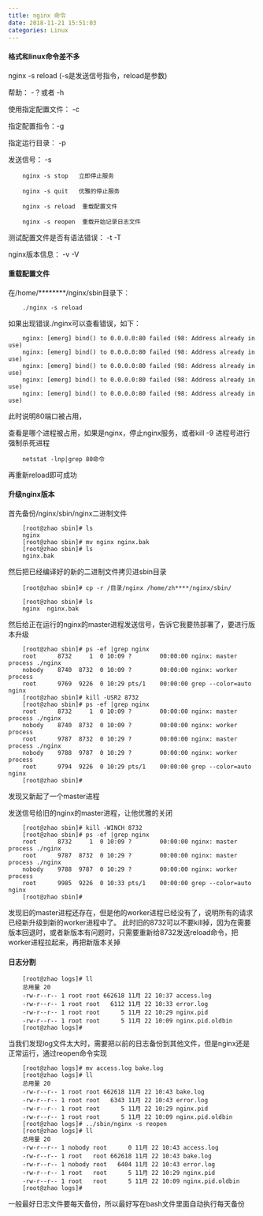 ```yaml
---
title: nginx 命令
date: 2018-11-21 15:51:03
categories: Linux
---
```


#### 格式和linux命令差不多

nginx -s reload (-s是发送信号指令，reload是参数)

帮助： -？或者 -h

使用指定配置文件： -c

指定配置指令：-g

指定运行目录： -p

发送信号： -s

        nginx -s stop   立即停止服务

        nginx -s quit   优雅的停止服务

        nginx -s reload  重载配置文件

        nginx -s reopen  重载开始记录日志文件

测试配置文件是否有语法错误： -t -T

nginx版本信息： -v -V


#### 重载配置文件

在/home/********/nginx/sbin目录下：

        ./nginx -s reload

如果出现错误./nginx可以查看错误，如下：

        nginx: [emerg] bind() to 0.0.0.0:80 failed (98: Address already in use)
        nginx: [emerg] bind() to 0.0.0.0:80 failed (98: Address already in use)
        nginx: [emerg] bind() to 0.0.0.0:80 failed (98: Address already in use)
        nginx: [emerg] bind() to 0.0.0.0:80 failed (98: Address already in use)
        nginx: [emerg] bind() to 0.0.0.0:80 failed (98: Address already in use)
        
此时说明80端口被占用，

查看是哪个进程被占用，如果是nginx，停止nginx服务，或者kill -9 进程号进行强制杀死进程

        netstat -lnp|grep 80命令

再重新reload即可成功

#### 升级nginx版本

首先备份/nginx/sbin/nginx二进制文件

        [root@zhao sbin]# ls
        nginx
        [root@zhao sbin]# mv nginx nginx.bak
        [root@zhao sbin]# ls
        nginx.bak 

然后把已经编译好的新的二进制文件拷贝进sbin目录

        [root@zhao sbin]# cp -r /目录/nginx /home/zh****/nginx/sbin/

        [root@zhao sbin]# ls
        nginx  nginx.bak

然后给正在运行的nginx的master进程发送信号，告诉它我要热部署了，要进行版本升级

        [root@zhao sbin]# ps -ef |grep nginx
        root      8732     1  0 10:09 ?        00:00:00 nginx: master process ./nginx
        nobody    8740  8732  0 10:09 ?        00:00:00 nginx: worker process
        root      9769  9226  0 10:29 pts/1    00:00:00 grep --color=auto nginx
        [root@zhao sbin]# kill -USR2 8732
        [root@zhao sbin]# ps -ef |grep nginx
        root      8732     1  0 10:09 ?        00:00:00 nginx: master process ./nginx
        nobody    8740  8732  0 10:09 ?        00:00:00 nginx: worker process
        root      9787  8732  0 10:29 ?        00:00:00 nginx: master process ./nginx
        nobody    9788  9787  0 10:29 ?        00:00:00 nginx: worker process
        root      9794  9226  0 10:29 pts/1    00:00:00 grep --color=auto nginx
        [root@zhao sbin]# 

发现又新起了一个master进程

发送信号给旧的nginx的master进程，让他优雅的关闭

        [root@zhao sbin]# kill -WINCH 8732
        [root@zhao sbin]# ps -ef |grep nginx
        root      8732     1  0 10:09 ?        00:00:00 nginx: master process ./nginx
        root      9787  8732  0 10:29 ?        00:00:00 nginx: master process ./nginx
        nobody    9788  9787  0 10:29 ?        00:00:00 nginx: worker process
        root      9985  9226  0 10:33 pts/1    00:00:00 grep --color=auto nginx
        [root@zhao sbin]# 

发现旧的master进程还存在，但是他的worker进程已经没有了，说明所有的请求已经新升级到新的worker进程中了。
此时旧的8732可以不要kill掉，因为在需要版本回退时，或者新版本有问题时，只需要重新给8732发送reload命令，把worker进程拉起来，再把新版本关掉


#### 日志分割

        [root@zhao logs]# ll
        总用量 20
        -rw-r--r-- 1 root root 662618 11月 22 10:37 access.log
        -rw-r--r-- 1 root root   6112 11月 22 10:33 error.log
        -rw-r--r-- 1 root root      5 11月 22 10:29 nginx.pid
        -rw-r--r-- 1 root root      5 11月 22 10:09 nginx.pid.oldbin
        [root@zhao logs]# 

当我们发现log文件太大时，需要把以前的日志备份到其他文件，但是nginx还是正常运行，通过reopen命令实现

        [root@zhao logs]# mv access.log bake.log
        [root@zhao logs]# ll
        总用量 20
        -rw-r--r-- 1 root root 662618 11月 22 10:43 bake.log
        -rw-r--r-- 1 root root   6343 11月 22 10:43 error.log
        -rw-r--r-- 1 root root      5 11月 22 10:29 nginx.pid
        -rw-r--r-- 1 root root      5 11月 22 10:09 nginx.pid.oldbin
        [root@zhao logs]# ../sbin/nginx -s reopen
        [root@zhao logs]# ll
        总用量 20
        -rw-r--r-- 1 nobody root      0 11月 22 10:43 access.log
        -rw-r--r-- 1 root   root 662618 11月 22 10:43 bake.log
        -rw-r--r-- 1 nobody root   6404 11月 22 10:43 error.log
        -rw-r--r-- 1 root   root      5 11月 22 10:29 nginx.pid
        -rw-r--r-- 1 root   root      5 11月 22 10:09 nginx.pid.oldbin
        [root@zhao logs]# 

一般最好日志文件要每天备份，所以最好写在bash文件里面自动执行每天备份

        
